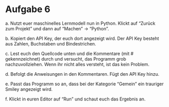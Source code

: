 # Aufgabe 6

a. Nutzt euer maschinelles Lernmodell nun in Python. Klickt auf “Zurück zum Projekt” und 
dann auf “Machen” → “Python”. 

b. Kopiert den API Key, der euch dort angezeigt wird. Der API Key besteht aus Zahlen, 
Buchstaben und Bindestrichen. 

c. Lest euch den Quellcode unten und die Kommentare (mit # gekennzeichnet) durch und 
versucht, das Programm grob nachzuvollziehen. Wenn ihr nicht alles versteht, ist das kein 
Problem. 

d. Befolgt die Anweisungen in den Kommentaren. Fügt den API Key hinzu.

e. Passt das Programm so an, dass bei der Kategorie “Gemein” ein trauriger Smiley angezeigt 
wird. 

f. Klickt in euren Editor auf “Run” und schaut euch das Ergebnis an. 